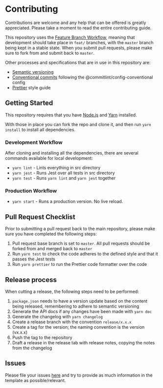 # Contributing

Contributions are welcome and any help that can be offered is greatly appreciated.
Please take a moment to read the entire contributing guide.

This repository uses the [Feature Branch Workflow](https://www.atlassian.com/git/tutorials/comparing-workflows/feature-branch-workflow),
meaning that development should take place in `feat/` branches, with the `master` branch being kept in a stable state.
When you submit pull requests, please make sure to fork from and submit back to `master`.

Other processes and specifications that are in use in this repository are:

-   [Semantic versioning](https://semver.org/)
-   [Conventional commits](https://www.conventionalcommits.org/en/v1.0.0-beta.3/) following the @commitlint/config-conventional config
-   [Prettier](https://prettier.io/) style guide

## Getting Started

This repository requires that you have [Node.js](https://nodejs.org) and [Yarn](https://yarnpkg.com) installed.

With those in place you can fork the repo and clone it, and then run `yarn install` to install all dependencies.

### Development Workflow

After cloning and installing all the dependencies, there are several commands available for local development:

-   `yarn lint` - Lints everything in src directory
-   `yarn jest` - Runs Jest over all tests in src directory
-   `yarn test` - Runs `yarn lint` and `yarn jest` together

### Production Workflow

-   `yarn start` - Runs a production version. No live reload.

## Pull Request Checklist

Prior to submitting a pull request back to the main repository, please make sure you have completed the following steps:

1. Pull request base branch is set to `master`. All pull requests should be forked from and merged back to `master`
2. Run `yarn test` to check the code adheres to the defined style and that it passes the Jest tests
3. Run `yarn prettier` to run the Prettier code formatter over the code

## Release process

When cutting a release, the following steps need to be performed:

1. `package.json` needs to have a version update based on the content being released, remembering to adhere to semantic versioning
2. Generate the API docs if any changes have been made with `yarn doc`
3. Generate the changelog with `yarn changelog`
4. Create a release branch with the convention `release/x.x.x`
5. Create a tag for the version; the naming convention is the version (vx.x.x)
6. Push the tag to the repository
7. Draft a release in the release tab with release notes, copying the notes from the changelog

## Issues

Please file your issues [here](https://github.com/Fdawgs/node-poppler/issues) and try to provide as much information in the template as possible/relevant.
